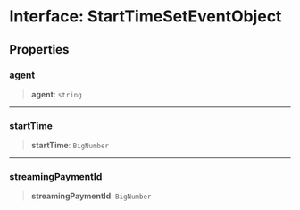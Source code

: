 # Interface: StartTimeSetEventObject

## Properties

### agent

> **agent**: `string`

***

### startTime

> **startTime**: `BigNumber`

***

### streamingPaymentId

> **streamingPaymentId**: `BigNumber`
